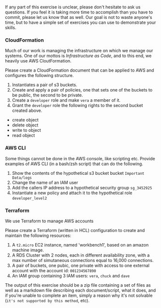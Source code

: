 
If any part of this exercise is unclear, please don't hesitate to ask us questions. If you feel it is taking more time to accomplish than you have to commit, please let us know that as well. Our goal is not to waste anyone's time, but to have a simple set of exercises you can use to demonstrate your skills.

### CloudFormation ###

Much of our work is managing the infrastructure on which we manage our systems.  One of our mottos is *Infrastructure as Code*, and to this end, we heavily use AWS CloutFormation.

Please create a CloudFormation document that can be applied to AWS and configures the following structure.
1) Instantiates a pair of s3 buckets.
2) Create and apply a pair of policies, one that sets one of the buckets to be public, the second to be private.
3) Create a `developer` role and make `vera` a member of it.
4) Grant the `developer` role the following rights to the second bucket created above.
  - create object
  - delete object
  - write to object
  - read object

### AWS CLI ### 

Some things cannot be done in the AWS console, like scripting etc.  Provide examples of AWS CLI (in a bash/zsh script) that can do the following.

1) Show the contents of the hypothetical s3 bucket bucket `Important Data/logs`
2) Change the name of an IAM user
3) Add the callers IP address to a hypothetical security group `sg_3452925`
4) Instantiate a new policy and attach it to the hypothetical role `developer_level2`

### Terraform ###

We use Terraform to manage AWS accounts

Please create a Terraform (written in HCL) configuration to create and maintain the following resources:
1) A `t2.micro` EC2 instance, named 'workbench1', based on an amazon machine image.
2) A RDS Cluster with 2 nodes, each in different availability zone, with a max number of simutaneous connections equal to 16,000 connections.
3) A pair of buckets, one pubic, one private with access to one external account with the account id: `001234567890`
4) An IAM group containing 3 IAM users: `vera`, `chuck` and `dave`

The output of this exercise should be a zip file containing a set of files as well as a markdown file describing each document/script, what it does, and if you're unable to complete an item, simply a reason why it's not solvable (`it's not supported by this method`, etc). 
